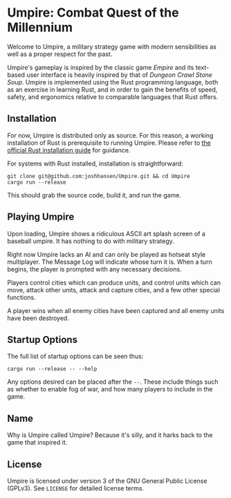 # Umpire: Combat Quest of the Millennium

Welcome to Umpire, a military strategy game with modern sensibilities as well as
a proper respect for the past.

Umpire's gameplay is inspired by the classic game _Empire_ and its text-based
user interface is heavily inspired by that of _Dungeon Crawl Stone Soup_.
Umpire is implemented using the Rust programming language, both as an exercise
in learning Rust, and in order to gain the benefits of speed, safety, and
ergonomics relative to comparable languages that Rust offers.

## Installation
For now, Umpire is distributed only as source. For this reason, a working
installation of Rust is prerequisite to running Umpire. Please refer to
[the official Rust installation guide](https://www.rust-lang.org/en-US/install.html)
for guidance.

For systems with Rust installed, installation is straightforward:

    git clone git@github.com:joshhansen/Umpire.git && cd Umpire
    cargo run --release

This should grab the source code, build it, and run the game.

## Playing Umpire
Upon loading, Umpire shows a ridiculous ASCII art splash screen of a baseball
umpire. It has nothing to do with military strategy.

Right now Umpire lacks an AI and can only be played as hotseat style
multiplayer. The Message Log will indicate whose turn it is. When a turn begins,
the player is prompted with any necessary decisions.

Players control cities which can produce units, and control units which can
move, attack other units, attack and capture cities, and a few other special
functions.

A player wins when all enemy cities have been captured and all enemy units have
been destroyed.

## Startup Options
The full list of startup options can be seen thus:

    cargo run --release -- --help

Any options desired can be placed after the `--`. These include things such as
whether to enable fog of war, and how many players to include in the game.

## Name
Why is Umpire called Umpire? Because it's silly, and it harks back to the game
that inspired it.

## License
Umpire is licensed under version 3 of the GNU General Public License (GPLv3).
See `LICENSE` for detailed license terms.
